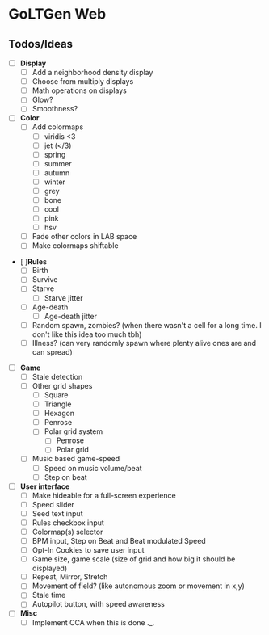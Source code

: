 # GoLTGen Web

## Todos/Ideas

 - [ ] **Display**
   - [ ] Add a neighborhood density display
   - [ ] Choose from multiply displays
   - [ ] Math operations on displays 
   - [ ] Glow?
   - [ ] Smoothness?
 - [ ] **Color**
   - [ ] Add colormaps
     - [ ] viridis <3
     - [ ] jet (</3)
     - [ ] spring
     - [ ] summer
     - [ ] autumn
     - [ ] winter
     - [ ] grey
     - [ ] bone
     - [ ] cool
     - [ ] pink
     - [ ] hsv 
   - [ ] Fade other colors in LAB space
   - [ ] Make colormaps shiftable
 - [ ]**Rules**
   - [ ] Birth
   - [ ] Survive
   - [ ] Starve
     - [ ] Starve jitter
   - [ ] Age-death
     - [ ] Age-death jitter
   - [ ] Random spawn, zombies? (when there wasn't a cell for a long time. I don't like this idea too much tbh)
   - [ ] Illness? (can very randomly spawn where plenty alive ones are and can spread)
 - [ ] **Game**
   - [ ] Stale detection
   - [ ] Other grid shapes
     - [ ] Square
     - [ ] Triangle
     - [ ] Hexagon
     - [ ] Penrose
     - [ ] Polar grid system
       - [ ] Penrose
       - [ ] Polar grid
   - [ ] Music based game-speed
     - [ ] Speed on music volume/beat
     - [ ] Step on beat
 - [ ] **User interface**
   - [ ] Make hideable for a full-screen experience
   - [ ] Speed slider
   - [ ] Seed text input
   - [ ] Rules checkbox input
   - [ ] Colormap(s) selector
   - [ ] BPM input, Step on Beat and Beat modulated Speed
   - [ ] Opt-In Cookies to save user input
   - [ ] Game size, game scale (size of grid and how big it should be displayed)
   - [ ] Repeat, Mirror, Stretch
   - [ ] Movement of field? (like autonomous zoom or movement in x,y)
   - [ ] Stale time
   - [ ] Autopilot button, with speed awareness
 - [ ] **Misc**
   - [ ] Implement CCA when this is done ._.
